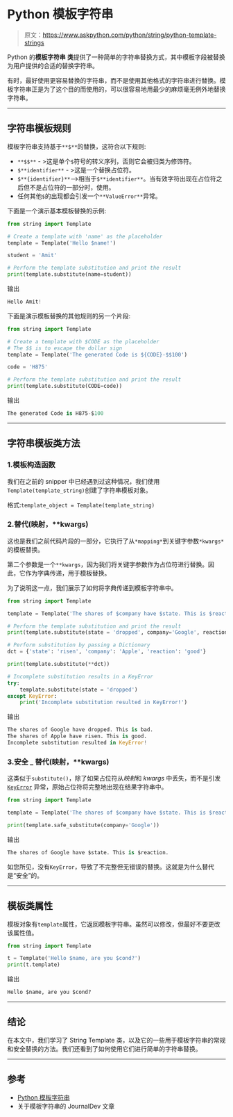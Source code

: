 # Python 模板字符串

> 原文：<https://www.askpython.com/python/string/python-template-strings>

Python 的**模板字符串** **类**提供了一种简单的字符串替换方式，其中模板字段被替换为用户提供的合适的替换字符串。

有时，最好使用更容易替换的字符串，而不是使用其他格式的字符串进行替换。模板字符串正是为了这个目的而使用的，可以很容易地用最少的麻烦毫无例外地替换字符串。

* * *

## 字符串模板规则

模板字符串支持基于`**$**`的替换，这符合以下规则:

*   `**$$**` - >这是单个`$`符号的转义序列，否则它会被归类为修饰符。
*   `$**identifier**` - >这是一个替换占位符。
*   `$**{identifier}**`——>相当于`$**identifier**`。当有效字符出现在占位符之后但不是占位符的一部分时，使用。
*   任何其他`$`的出现都会引发一个`**ValueError**`异常。

下面是一个演示基本模板替换的示例:

```py
from string import Template

# Create a template with 'name' as the placeholder
template = Template('Hello $name!')

student = 'Amit'

# Perform the template substitution and print the result
print(template.substitute(name=student))

```

输出

```py
Hello Amit!

```

下面是演示模板替换的其他规则的另一个片段:

```py
from string import Template

# Create a template with $CODE as the placeholder
# The $$ is to escape the dollar sign
template = Template('The generated Code is ${CODE}-$$100')

code = 'H875'

# Perform the template substitution and print the result
print(template.substitute(CODE=code))

```

输出

```py
The generated Code is H875-$100

```

* * *

## 字符串模板类方法

### 1.模板构造函数

我们在之前的 snipper 中已经遇到过这种情况，我们使用`Template(template_string)`创建了字符串模板对象。

格式:`template_object = Template(template_string)`

### 2.替代(映射，**kwargs)

这也是我们之前代码片段的一部分，它执行了从`*mapping*`到关键字参数`*kwargs*`的模板替换。

第二个参数是一个`**kwargs`，因为我们将关键字参数作为占位符进行替换。因此，它作为字典传递，用于模板替换。

为了说明这一点，我们展示了如何将字典传递到模板字符串中。

```py
from string import Template

template = Template('The shares of $company have $state. This is $reaction.')

# Perform the template substitution and print the result
print(template.substitute(state = 'dropped', company='Google', reaction='bad'))

# Perform substitution by passing a Dictionary
dct = {'state': 'risen', 'company': 'Apple', 'reaction': 'good'}

print(template.substitute(**dct))

# Incomplete substitution results in a KeyError
try:
    template.substitute(state = 'dropped')
except KeyError:
    print('Incomplete substitution resulted in KeyError!')

```

输出

```py
The shares of Google have dropped. This is bad.
The shares of Apple have risen. This is good.
Incomplete substitution resulted in KeyError!

```

### 3.安全 _ 替代(映射，**kwargs)

这类似于`substitute()`，除了如果占位符从*映射*和 *kwargs* 中丢失，而不是引发 [`KeyError`](https://docs.python.org/3/library/exceptions.html#KeyError) 异常，原始占位符将完整地出现在结果字符串中。

```py
from string import Template

template = Template('The shares of $company have $state. This is $reaction.')

print(template.safe_substitute(company='Google'))

```

输出

```py
The shares of Google have $state. This is $reaction.

```

如您所见，没有`KeyError`，导致了不完整但无错误的替换。这就是为什么替代是“安全”的。

* * *

## 模板类属性

模板对象有`template`属性，它返回模板字符串。虽然可以修改，但最好不要更改该属性值。

```py
from string import Template

t = Template('Hello $name, are you $cond?')
print(t.template)

```

输出

```py
Hello $name, are you $cond?

```

* * *

## 结论

在本文中，我们学习了 String Template 类，以及它的一些用于模板字符串的常规和安全替换的方法。我们还看到了如何使用它们进行简单的字符串替换。

* * *

## 参考

*   [Python 模板字符串](https://docs.python.org/3/library/string.html#template-strings)
*   关于模板字符串的 JournalDev 文章